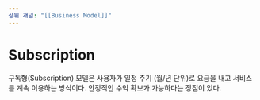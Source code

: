 ```yaml
---
상위 개념: "[[Business Model]]"
---
```

# Subscription
구독형(Subscription) 모델은 사용자가 일정 주기 (월/년 단위)로 요금을 내고 서비스를 계속 이용하는 방식이다. 안정적인 수익 확보가 가능하다는 장점이 있다.